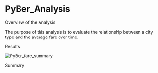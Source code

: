 # PyBer_Analysis

Overview of the Analysis

The purpose of this analysis is to evaluate the relationship between a city type and the average fare over time. 

Results

![PyBer_fare_summary](https://user-images.githubusercontent.com/99847786/161470388-b40364da-09e1-449c-8b45-15da911d8dea.png)


Summary
